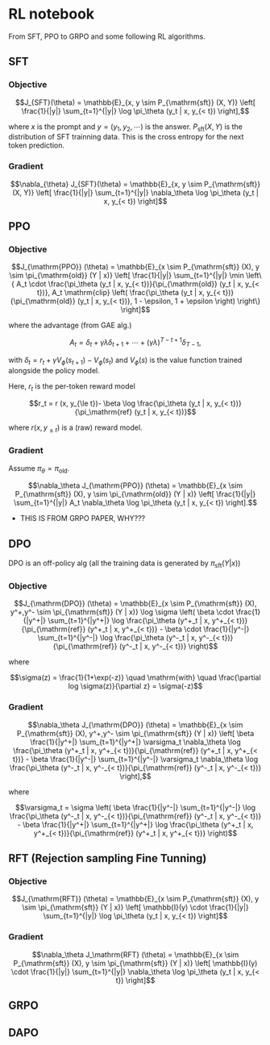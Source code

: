 # RL notebook

From SFT, PPO to GRPO and some following RL algorithms.

## SFT

### Objective

```math
J_{SFT}(\theta) = \mathbb{E}_{x, y \sim P_{\mathrm{sft}} (X, Y)} \left[ \frac{1}{|y|} \sum_{t=1}^{|y|} \log \pi_\theta (y_t | x, y_{< t}) \right],
```
where $`x`$ is the prompt and $`y = (y_1, y_2, \cdots)`$ is the answer. $`P_{\mathrm{sft}} (X, Y)`$ is the distribution of SFT trainning data. This is the cross entropy for the next token prediction.

### Gradient

```math
\nabla_{\theta} J_{SFT}(\theta) = \mathbb{E}_{x, y \sim P_{\mathrm{sft}} (X, Y)} \left[ \frac{1}{|y|} \sum_{t=1}^{|y|} \nabla_\theta \log \pi_\theta (y_t | x, y_{< t}) \right]
```

## PPO

### Objective

```math
J_{\mathrm{PPO}} (\theta) = \mathbb{E}_{x \sim P_{\mathrm{sft}} (X), y \sim \pi_{\mathrm{old}} (Y | x)} \left[
  \frac{1}{|y|} \sum_{t=1}^{|y|} \min \left\{
    A_t \cdot \frac{\pi_\theta (y_t | x, y_{< t})}{\pi_{\mathrm{old}} (y_t | x, y_{< t})},
    A_t \mathrm{clip} \left(
       \frac{\pi_\theta (y_t | x, y_{< t})}{\pi_{\mathrm{old}} (y_t | x, y_{< t})}, 1 - \epsilon, 1 + \epsilon
    \right)
  \right\}
\right]
```

where the advantage (from GAE alg.)

```math
A_t = \delta_t + \gamma \lambda \delta_{t+1} + \cdots + (\gamma \lambda)^{T-t+1} \delta_{T-1},
```
with $`\delta_t = r_t + \gamma V_\phi(s_{t+1}) - V_\phi (s_t)`$ and $`V_\phi (s)`$ is the value function trained alongside the policy model. 

Here, $`r_t`$ is the per-token reward model

```math
r_t = r (x, y_{\le t})- \beta \log \frac{\pi_\theta (y_t | x, y_{< t})}{\pi_\mathrm{ref} (y_t | x, y_{< t})}
```
where $`r(x,y_{\le t})`$ is a (raw) reward model.


### Gradient

Assume $`\pi_\theta = \pi_\mathrm{old}`$.
```math
\nabla_\theta J_{\mathrm{PPO}} (\theta) = \mathbb{E}_{x \sim P_{\mathrm{sft}} (X), y \sim \pi_{\mathrm{old}} (Y | x)} \left[
  \frac{1}{|y|} \sum_{t=1}^{|y|} 
    A_t \nabla_\theta \log \pi_\theta (y_t | x, y_{< t})
\right].
```
* THIS IS FROM GRPO PAPER, WHY???

## DPO

DPO is an off-policy alg (all the training data is generated by $`\pi_{\mathrm{sft}} (Y | x)`$)

### Objective

```math
J_{\mathrm{DPO}} (\theta) = \mathbb{E}_{x \sim P_{\mathrm{sft}} (X), y^+,y^- \sim \pi_{\mathrm{sft}} (Y | x)} 
   \log \sigma \left(
      \beta \cdot \frac{1}{|y^+|} \sum_{t=1}^{|y^+|} \log \frac{\pi_\theta (y^+_t | x, y^+_{< t})}{\pi_{\mathrm{ref}} (y^+_t | x, y^+_{< t})} -
      \beta \cdot \frac{1}{|y^-|} \sum_{t=1}^{|y^-|} \log \frac{\pi_\theta (y^-_t | x, y^-_{< t})}{\pi_{\mathrm{ref}} (y^-_t | x, y^-_{< t})}
  \right)
```
where 

```math
\sigma(z) = \frac{1}{1+\exp(-z)} \quad \mathrm{with} \quad \frac{\partial log \sigma(z)}{\partial z} = \sigma(-z)
```

### Gradient

```math
\nabla_\theta J_{\mathrm{DPO}} (\theta) = \mathbb{E}_{x \sim P_{\mathrm{sft}} (X), y^+,y^- \sim \pi_{\mathrm{sft}} (Y | x)}
\left[
  \beta \frac{1}{|y^+|} \sum_{t=1}^{|y^+|} \varsigma_t \nabla_\theta \log \frac{\pi_\theta (y^+_t | x, y^+_{< t})}{\pi_{\mathrm{ref}} (y^+_t | x, y^+_{< t})} -
  \beta \frac{1}{|y^-|} \sum_{t=1}^{|y^-|} \varsigma_t \nabla_\theta \log \frac{\pi_\theta (y^-_t | x, y^-_{< t})}{\pi_{\mathrm{ref}} (y^-_t | x, y^-_{< t})}
\right],
```
where
```math
\varsigma_t = \sigma \left(
  \beta \frac{1}{|y^-|} \sum_{t=1}^{|y^-|} \log \frac{\pi_\theta (y^-_t | x, y^-_{< t})}{\pi_{\mathrm{ref}} (y^-_t | x, y^-_{< t})} -
  \beta \frac{1}{|y^+|} \sum_{t=1}^{|y^+|} \log \frac{\pi_\theta (y^+_t | x, y^+_{< t})}{\pi_{\mathrm{ref}} (y^+_t | x, y^+_{< t})}
\right)
```

## RFT (Rejection sampling Fine Tunning)

### Objective

```math
J_{\mathrm{RFT}} (\theta) = \mathbb{E}_{x \sim P_{\mathrm{sft}} (X), y \sim \pi_{\mathrm{sft}} (Y | x)} \left[
  \mathbb{I}(y) \cdot \frac{1}{|y|} \sum_{t=1}^{|y|}  \log \pi_\theta (y_t | x, y_{< t})
\right]
```

### Gradient

```math
\nabla_\theta J_\mathrm{RFT} (\theta) = \mathbb{E}_{x \sim P_{\mathrm{sft}} (X), y \sim \pi_{\mathrm{sft}} (Y | x)} \left[
  \mathbb{I}(y) \cdot \frac{1}{|y|} \sum_{t=1}^{|y|}  \nabla_\theta \log \pi_\theta (y_t | x, y_{< t})
\right]
```

## GRPO

## DAPO
